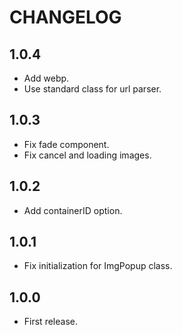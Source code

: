 # CHANGELOG

## 1.0.4

- Add webp.
- Use standard class for url parser.

## 1.0.3

- Fix fade component.
- Fix cancel and loading images.

## 1.0.2

- Add containerID option.

## 1.0.1

- Fix initialization for ImgPopup class.

## 1.0.0

- First release.
